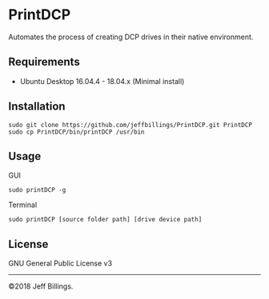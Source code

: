 # PrintDCP
Automates the process of creating DCP drives in their native environment.

## Requirements
- Ubuntu Desktop 16.04.4 - 18.04.x (Minimal install)

## Installation
```
sudo git clone https://github.com/jeffbillings/PrintDCP.git PrintDCP
sudo cp PrintDCP/bin/printDCP /usr/bin
```

## Usage
GUI
```
sudo printDCP -g
```

Terminal
```
sudo printDCP [source folder path] [drive device path]
```

## License
GNU General Public License v3

---

©2018 Jeff Billings.
